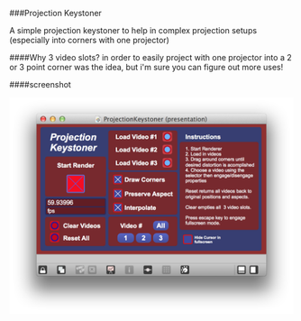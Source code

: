 ###Projection Keystoner

A simple projection keystoner to help in complex projection setups (especially into corners with one projector)

####Why 3 video slots?
in order to easily project with one projector into a 2 or 3 point corner was the idea, but i'm sure you can figure out more uses!


####screenshot

![Screenshot](/screenshot.png)

